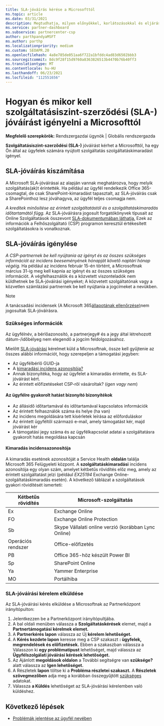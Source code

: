 ```yaml
---
title: SLA-jóváírás kérése a Microsofttól
ms.topic: article
ms.date: 03/31/2021
description: Megtudhatja, milyen előnyökkel, korlátozásokkal és eljárásokkal kérhet szolgáltatói szerződési (SLA-) jóváírást a Microsofttól, ha az ügyfelek szolgáltatáskimaradást tapasztalnak.
ms.service: partner-dashboard
ms.subservice: partnercenter-csp
author: parthpandyaMSFT
ms.author: parthp
ms.localizationpriority: medium
ms.custom: SEOAPR.20
ms.openlocfilehash: 4a8e785de051aa6f722a1bfddc4ad83d6502bbb3
ms.sourcegitcommit: 8dc9f28f15d9760a8363826513b4470b76b40ff3
ms.translationtype: MT
ms.contentlocale: hu-HU
ms.lasthandoff: 06/23/2021
ms.locfileid: "112551656"
---
```

# <a name="how-and-when-to-request-a-service-level-agreement-sla-credit-from-microsoft"></a>Hogyan és mikor kell szolgáltatásiszint-szerződési (SLA-) jóváírást igényelni a Microsofttól

**Megfelelő szerepkörök:** Rendszergazdai ügynök | Globális rendszergazda

**Szolgáltatásiszint-szerződési (SLA-)** jóváírást kérhet a Microsofttól, ha egy Ön által az ügyfelek számára nyújtott szolgáltatás szolgáltatáskimaradást igényel.

## <a name="sla-credit-calculation"></a>SLA-jóváírás kiszámítása

A Microsoft SLA-jóváírásai az alapján vannak meghatározva, hogy melyik szolgáltatás(ak)t érintették. Ha például az ügyfél rendelkezik Office 365-csomagtal, de csak SharePoint-kimaradást tapasztalt, az SLA-jóváírás csak a SharePointhoz lesz jóváhagyva, az ügyfél teljes csomagja nem.

*A kreditek minősítése az érintett szolgáltatástól és a szolgáltatáskimaradás időtartamától függ.* Az SLA-jóváírásra jogosult forgatókönyvek típusait az Online Szolgáltatások összevont [SLA-dokumentumában láthatja.](http://www.microsoftvolumelicensing.com/DocumentSearch.aspx?Mode=3&DocumentTypeId=37) Ezek az információk a Felhőszolgáltató (CSP) programon keresztül értékesített szolgáltatásokra is vonatkoznak.


## <a name="request-an-sla-credit"></a>SLA-jóváírás igénylése

*A CSP-partnernek be kell nyújtania az igényt és az összes szükséges információt az incidens beeseményének hónapját követő naptári hónap végéig.* Ha például az incidens február 15-én történt, a Microsoftnak március 31-ig meg kell kapnia az igényt és az összes szükséges információt. A végfelhasználók és a közvetett viszonteladók nem küldhetnek be SLA-jóváírási igényeket; A közvetett szolgáltatónak vagy a közvetlen számlázási partnernek be kell nyújtania a jogcímeket a nevükben.

>[!NOTE]
>A tanácsadási incidensek (A Microsoft 365[állapotának ellenőrzése)](/microsoft-365/enterprise/view-service-health#incidents-and-advisories)nem jogosultak SLA-jóváírásra.

### <a name="required-information"></a>Szükséges információk

Az ügyfélnév, a bérlőazonosító, a partnerjegy# és a jegy által létrehozott dátum-/időbélyeg nem elegendő a jogcím feldolgozásához.

Mielőtt [SLA-jóváírási](#submit-sla-credit-request) kérelmet küld a  Microsoftnak, össze kell gyűjtenie az összes alábbi információt, hogy szerepeljen a támogatási jegyben:

- Az ügyfélbérlő GUID-ja
- A [kimaradási incidens azonosítója?](#outage-incident-identifier)
- Annak bizonyítéka, hogy az ügyfelet a kimaradás érintette, és SLA-jóváírást kért.
- Az érintett előfizetéseket CSP-ről vásároltak? (*igen vagy* *nem*)

#### <a name="evidence-that-proves-customer-impact"></a>Az ügyfélre gyakorolt hatást bizonyító bizonyítékok

- Az állásidő időtartamával és időtartamával kapcsolatos információk
- Az érintett felhasználók száma és helye (ha van)
- Az incidens megoldására tett kísérletek leírása az előforduláskor
- Az érintett ügyféltől származó e-mail, amely támogatást kér, majd jóváírást kér
- A támogatási jegy száma és az ügyfélkapcsolat adatai a szolgáltatásra gyakorolt hatás megoldása kapcsán


#### <a name="outage-incident-identifier"></a>Kimaradás incidensazonosítója

A kimaradás esetének azonosítóját a Service Health **oldalán** találja Microsoft 365 Felügyeleti központ. A **szolgáltatáskimaradási** incidens azonosítója egy olyan szám, amelyet kétbetűs rövidítés előz meg, amely az érintett szolgáltatást jelzi (például *EX25194* Exchange Online-szolgáltatáskimaradás esetén). A következő táblázat a szolgáltatások gyakori rövidítését ismerteti:

| Kétbetűs rövidítés | Microsoft-szolgáltatás |
| ----------------------- | ----------------- |
| Ex | Exchange Online |
| FO | Exchange Online Protection |
| Sb | Skype Vállalati online verzió (korábban Lync Online) |
| Operációs rendszer | Office-előfizetés |
| PB | Office 365-höz készült Power BI |
| Sp | SharePoint Online |
| Ya | Yammer Enterprise |
| MO | Portálhiba |

### <a name="submit-sla-credit-request"></a>SLA-jóváírási kérelem elküldése

Az SLA-jóváírási kérés elküldése a Microsoftnak az Partnerközpont irányítópulton:

1. Jelentkezzen be a Partnerközpont irányítópultjába.
2. A bal oldali menüben válassza a **Szolgáltatáskérések** elemet, majd a **Partnertámogatási kérelmek elemet.**
3. A **Partnerkérés lapon** válassza az Új **kérelem lehetőséget.**
4. A **Kérés kezdete lapon** keresse meg a CSP szakaszt **: ügyfelek, megrendelések és előfizetések.** Ebben a szakaszban válassza a Válasszon ki **egy problématípust** lehetőséget, majd válassza az **Ügyfélszolgálati jóváírási kérések lehetőséget.**
5. Az Ajánlott **megoldások oldalon** a További segítségre van **szüksége?** alatt válassza az **Igen lehetőséget.**
6. A Részletek **lapon** töltse ki a **Probléma részletei szakaszt.** A **Részletek szövegmezőben** adja meg a korábban összegyűjtött [szükséges](#required-information) adatokat.
7. Válassza **a Küldés** lehetőséget az SLA-jóváírási kérelemben való küldéshez.

## <a name="next-steps"></a>Következő lépések

- [Problémák jelentése az ügyfél nevében](report-problems-on-behalf-of-a-customer.md)
